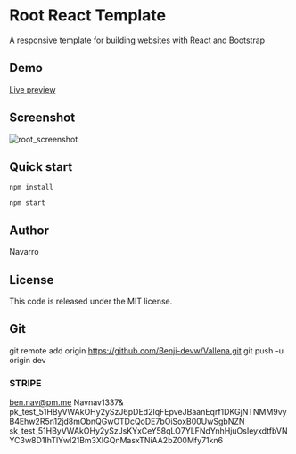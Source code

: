 # Root React Template
A responsive template for building websites with React and Bootstrap


## Demo
[Live preview]()

## Screenshot

![root_screenshot]()


## Quick start
```
npm install 

npm start
```

## Author
Navarro

## License
This code is released under the MIT license.

## Git
git remote add origin https://github.com/Benji-devw/Vallena.git
git push -u origin dev

### STRIPE ###
ben.nav@pm.me 		Navnav1337&
pk_test_51HByVWAkOHy2ySzJ6pDEd2IqFEpveJBaanEqrf1DKGjNTNMM9vyB4Ehw2R5n12jd8mObnQGwOTDcQoDE7bOiSoxB00UwSgbNZN
sk_test_51HByVWAkOHy2ySzJsKYxCeY58qLO7YLFNdYnhHjuOsIeyxdtfbVNYC3w8D1IhTlYwl21Bm3XIGQnMasxTNiAA2bZ00Mfy71kn6


